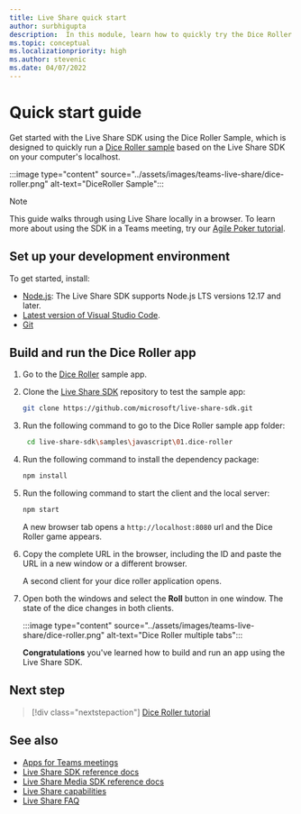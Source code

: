 ```yaml
---
title: Live Share quick start
author: surbhigupta
description:  In this module, learn how to quickly try the Dice Roller sample
ms.topic: conceptual
ms.localizationpriority: high
ms.author: stevenic
ms.date: 04/07/2022
---
```


# Quick start guide

Get started with the Live Share SDK using the Dice Roller Sample, which is designed to quickly run a [Dice Roller sample](https://github.com/microsoft/live-share-sdk/tree/main/samples/javascript/01.dice-roller) based on the Live Share SDK on your computer's localhost.

:::image type="content" source="../assets/images/teams-live-share/dice-roller.png" alt-text="DiceRoller Sample":::

> [!NOTE]
> This guide walks through using Live Share locally in a browser. To learn more about using the SDK in a Teams meeting, try our [Agile Poker tutorial](../sbs-teams-live-share.yml).

## Set up your development environment

To get started, install:

* [Node.js](https://nodejs.org/en/download): The Live Share SDK supports Node.js LTS versions 12.17 and later.
* [Latest version of Visual Studio Code](https://code.visualstudio.com/).
* [Git](https://git-scm.com/downloads)

## Build and run the Dice Roller app

1. Go to the [Dice Roller](https://github.com/microsoft/live-share-sdk/tree/main/samples/javascript/01.dice-roller) sample app.

1. Clone the [Live Share SDK](https://github.com/microsoft/live-share-sdk) repository to test the sample app:

    ```bash
    git clone https://github.com/microsoft/live-share-sdk.git
    ```

1. Run the following command to go to the Dice Roller sample app folder:

   ```bash
    cd live-share-sdk\samples\javascript\01.dice-roller
   ```

1. Run the following command to install the dependency package:

    ```bash
    npm install
    ```

1. Run the following command to start the client and the local server:

   ```bash
   npm start
   ```
  
     A new browser tab opens a `http://localhost:8080` url and the Dice Roller game appears.

1. Copy the complete URL in the browser, including the ID and paste the URL in a new window or a different browser.

   A second client for your dice roller application opens.

1. Open both the windows and select the **Roll** button in one window. The state of the dice changes in both clients.

    :::image type="content" source="../assets/images/teams-live-share/dice-roller.png" alt-text="Dice Roller multiple tabs":::
  
   **Congratulations** you've learned how to build and run an app using the Live Share SDK.

## Next step

> [!div class="nextstepaction"]
> [Dice Roller tutorial](teams-live-share-tutorial.md)

## See also

* [Apps for Teams meetings](teams-apps-in-meetings.md)
* [Live Share SDK reference docs](/javascript/api/@microsoft/live-share/)
* [Live Share Media SDK reference docs](/javascript/api/@microsoft/live-share-media/)
* [Live Share capabilities](teams-live-share-capabilities.md)
* [Live Share FAQ](teams-live-share-faq.md)

